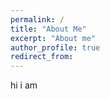 ```yaml
---
permalink: /
title: "About Me"
excerpt: "About me"
author_profile: true
redirect_from: 
---
```

hi i am
